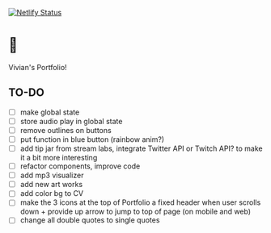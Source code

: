 [![Netlify Status](https://api.netlify.com/api/v1/badges/e78f16bf-2c31-4c15-b4a7-5c662334a6ca/deploy-status)](https://app.netlify.com/sites/jovial-allen-0f22e2/deploys)

# 👋
Vivian's Portfolio!

## TO-DO
- [ ] make global state
- [ ] store audio play in global state
- [ ] remove outlines on buttons
- [ ] put function in blue button (rainbow anim?)
- [ ] add tip jar from stream labs, integrate Twitter API or Twitch API? to make it a bit more interesting
- [ ] refactor components, improve code
- [ ] add mp3 visualizer
- [ ] add new art works
- [ ] add color bg to CV 
- [ ] make the 3 icons at the top of Portfolio a fixed header when user scrolls down + provide up arrow to jump to top of page (on mobile and web)
- [ ] change all double quotes to single quotes
